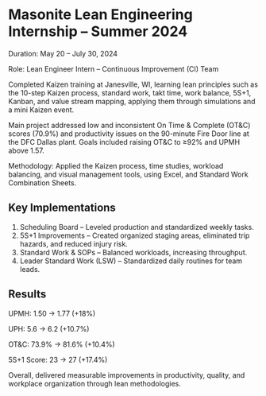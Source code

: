 # Masonite Lean Engineering Internship – Summer 2024

Duration: May 20 – July 30, 2024

Role: Lean Engineer Intern – Continuous Improvement (CI) Team

Completed Kaizen training at Janesville, WI, learning lean principles such as the 10-step Kaizen process, standard work, takt time, work balance, 5S+1, Kanban, and value stream mapping, applying them through simulations and a mini Kaizen event.

Main project addressed low and inconsistent On Time & Complete (OT&C) scores (70.9%) and productivity issues on the 90-minute Fire Door line at the DFC Dallas plant. Goals included raising OT&C to ≥92% and UPMH above 1.57.

Methodology: Applied the Kaizen process, time studies, workload balancing, and visual management tools, using Excel, and Standard Work Combination Sheets.

## Key Implementations 

1. Scheduling Board – Leveled production and standardized weekly tasks.
2. 5S+1 Improvements – Created organized staging areas, eliminated trip hazards, and reduced injury risk.
3. Standard Work & SOPs – Balanced workloads, increasing throughput.
4. Leader Standard Work (LSW) – Standardized daily routines for team leads.

## Results

UPMH: 1.50 → 1.77 (+18%)

UPH: 5.6 → 6.2 (+10.7%)

OT&C: 73.9% → 81.6% (+10.4%)

5S+1 Score: 23 → 27 (+17.4%)

Overall, delivered measurable improvements in productivity, quality, and workplace organization through lean methodologies.


